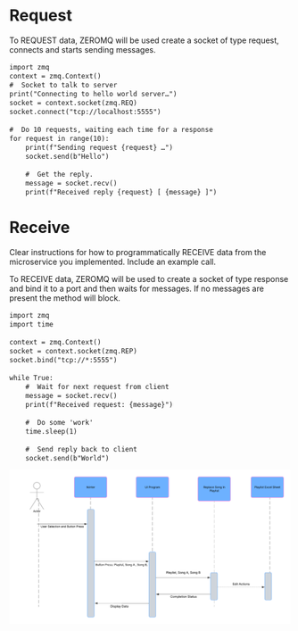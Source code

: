 # Request
To REQUEST data, ZEROMQ will be used create a socket of type request, connects and starts sending messages.

```
import zmq
context = zmq.Context()
#  Socket to talk to server
print("Connecting to hello world server…")
socket = context.socket(zmq.REQ)
socket.connect("tcp://localhost:5555")

#  Do 10 requests, waiting each time for a response
for request in range(10):
    print(f"Sending request {request} …")
    socket.send(b"Hello")

    #  Get the reply.
    message = socket.recv()
    print(f"Received reply {request} [ {message} ]")
```
# Receive

Clear instructions for how to programmatically RECEIVE data from the microservice you implemented. Include an example call.

To RECEIVE data, ZEROMQ will be used to create a socket of type response and bind it to a port and then waits for messages.
If no messages are present the method will block.
```
import zmq
import time

context = zmq.Context()
socket = context.socket(zmq.REP)
socket.bind("tcp://*:5555")

while True:
    #  Wait for next request from client
    message = socket.recv()
    print(f"Received request: {message}")

    #  Do some 'work'
    time.sleep(1)

    #  Send reply back to client
    socket.send(b"World")
```
![UML sequence diagram showing how requesting and receiving data works](/Sequence_Diagram.png)
